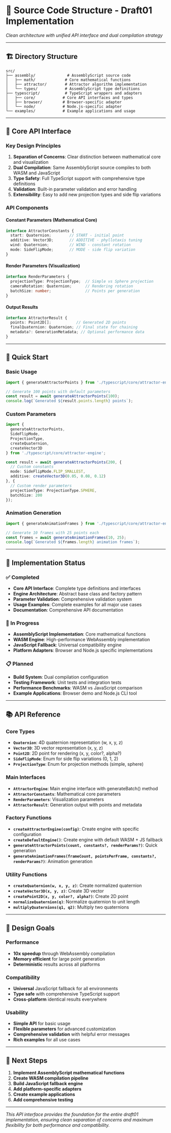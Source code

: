 # 📁 Source Code Structure - Draft01 Implementation

*Clean architecture with unified API interface and dual compilation strategy*

---

## 🏗️ **Directory Structure**

```
src/
├── assembly/              # AssemblyScript source code
│   ├── math/             # Core mathematical functions
│   ├── attractor/        # Attractor algorithm implementation
│   └── types/            # AssemblyScript type definitions
├── typescript/           # TypeScript wrappers and adapters
│   ├── core/            # Core API interfaces and types
│   ├── browser/         # Browser-specific adapter
│   └── node/            # Node.js-specific adapter
└── examples/            # Example applications and usage
```

---

## 🎯 **Core API Interface**

### **Key Design Principles**

1. **Separation of Concerns**: Clear distinction between mathematical core and visualization
2. **Dual Compilation**: Same AssemblyScript source compiles to both WASM and JavaScript
3. **Type Safety**: Full TypeScript support with comprehensive type definitions
4. **Validation**: Built-in parameter validation and error handling
5. **Extensibility**: Easy to add new projection types and side flip variations

### **API Components**

#### **Constant Parameters** (Mathematical Core)
```typescript
interface AttractorConstants {
  start: Quaternion;        // START - initial point
  additive: Vector3D;       // ADDITIVE - phyllotaxis tuning
  wind: Quaternion;         // WIND - constant rotation
  mode: SideFlipMode;       // MODE - side flip variation
}
```

#### **Render Parameters** (Visualization)
```typescript
interface RenderParameters {
  projectionType: ProjectionType;  // Simple vs Sphere projection
  cameraRotation: Quaternion;      // Rendering rotation
  batchSize: number;               // Points per generation
}
```

#### **Output Results**
```typescript
interface AttractorResult {
  points: Point2D[];           // Generated 2D points
  finalQuaternion: Quaternion; // Final state for chaining
  metadata?: GenerationMetadata; // Optional performance data
}
```

---

## 🚀 **Quick Start**

### **Basic Usage**
```typescript
import { generateAttractorPoints } from './typescript/core/attractor-engine';

// Generate 100 points with default parameters
const result = await generateAttractorPoints(100);
console.log(`Generated ${result.points.length} points`);
```

### **Custom Parameters**
```typescript
import { 
  generateAttractorPoints, 
  SideFlipMode, 
  ProjectionType,
  createQuaternion,
  createVector3D 
} from './typescript/core/attractor-engine';

const result = await generateAttractorPoints(200, {
  // Custom constants
  mode: SideFlipMode.FLIP_SMALLEST,
  additive: createVector3D(0.05, 0.08, 0.12)
}, {
  // Custom render parameters
  projectionType: ProjectionType.SPHERE,
  batchSize: 200
});
```

### **Animation Generation**
```typescript
import { generateAnimationFrames } from './typescript/core/attractor-engine';

// Generate 10 frames with 25 points each
const frames = await generateAnimationFrames(10, 25);
console.log(`Generated ${frames.length} animation frames`);
```

---

## 🔧 **Implementation Status**

### **✅ Completed**
- **Core API Interface**: Complete type definitions and interfaces
- **Engine Architecture**: Abstract base class and factory pattern
- **Parameter Validation**: Comprehensive validation system
- **Usage Examples**: Complete examples for all major use cases
- **Documentation**: Comprehensive API documentation

### **🚧 In Progress**
- **AssemblyScript Implementation**: Core mathematical functions
- **WASM Engine**: High-performance WebAssembly implementation
- **JavaScript Fallback**: Universal compatibility engine
- **Platform Adapters**: Browser and Node.js specific implementations

### **📋 Planned**
- **Build System**: Dual compilation configuration
- **Testing Framework**: Unit tests and integration tests
- **Performance Benchmarks**: WASM vs JavaScript comparison
- **Example Applications**: Browser demo and Node.js CLI tool

---

## 📚 **API Reference**

### **Core Types**

- **`Quaternion`**: 4D quaternion representation (w, x, y, z)
- **`Vector3D`**: 3D vector representation (x, y, z)
- **`Point2D`**: 2D point for rendering (x, y, color?, alpha?)
- **`SideFlipMode`**: Enum for side flip variations (0, 1, 2)
- **`ProjectionType`**: Enum for projection methods (simple, sphere)

### **Main Interfaces**

- **`AttractorEngine`**: Main engine interface with generateBatch() method
- **`AttractorConstants`**: Mathematical core parameters
- **`RenderParameters`**: Visualization parameters
- **`AttractorResult`**: Generation output with points and metadata

### **Factory Functions**

- **`createAttractorEngine(config)`**: Create engine with specific configuration
- **`createDefaultEngine()`**: Create engine with default WASM + JS fallback
- **`generateAttractorPoints(count, constants?, renderParams?)`**: Quick generation
- **`generateAnimationFrames(frameCount, pointsPerFrame, constants?, renderParams?)`**: Animation generation

### **Utility Functions**

- **`createQuaternion(w, x, y, z)`**: Create normalized quaternion
- **`createVector3D(x, y, z)`**: Create 3D vector
- **`createPoint2D(x, y, color?, alpha?)`**: Create 2D point
- **`normalizeQuaternion(q)`**: Normalize quaternion to unit length
- **`multiplyQuaternions(q1, q2)`**: Multiply two quaternions

---

## 🎯 **Design Goals**

### **Performance**
- **10x speedup** through WebAssembly compilation
- **Memory efficient** for large point generation
- **Deterministic** results across all platforms

### **Compatibility**
- **Universal** JavaScript fallback for all environments
- **Type safe** with comprehensive TypeScript support
- **Cross-platform** identical results everywhere

### **Usability**
- **Simple API** for basic usage
- **Flexible parameters** for advanced customization
- **Comprehensive validation** with helpful error messages
- **Rich examples** for all use cases

---

## 🔄 **Next Steps**

1. **Implement AssemblyScript mathematical functions**
2. **Create WASM compilation pipeline**
3. **Build JavaScript fallback engine**
4. **Add platform-specific adapters**
5. **Create example applications**
6. **Add comprehensive testing**

---

*This API interface provides the foundation for the entire draft01 implementation, ensuring clean separation of concerns and maximum flexibility for both performance and compatibility.*
